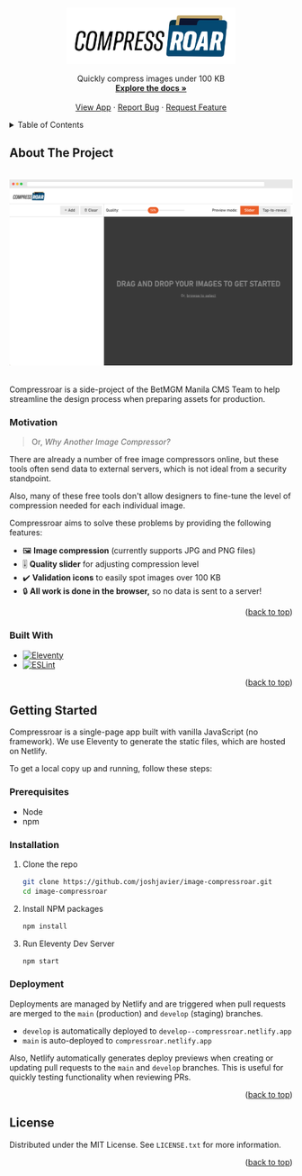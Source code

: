 <!-- Improved compatibility of back to top link: See: https://github.com/othneildrew/Best-README-Template/pull/73 -->
<a id="readme-top"></a>



<!-- PROJECT LOGO -->
<br />
<div align="center">
  <a href="https://github.com/joshjavier/image-compressroar">
    <img src="public/logo.svg" alt="Logo" width="300">
  </a>

  <h3
    align="center"
    style="border: 0; clip: rect(0 0 0 0); clip-path: inset(50%); height: 1px; margin: -1px; overflow: hidden; padding: 0; position: absolute; white-space: nowrap; width: 1px;"
  >
    Compressroar
  </h3>

  <p align="center">
    Quickly compress images under 100 KB
    <br />
    <a href="https://github.com/joshjavier/image-compressroar"><strong>Explore the docs »</strong></a>
    <br />
    <br />
    <a href="https://compressroar.netlify.app/">View App</a>
    ·
    <a href="https://github.com/joshjavier/image-compressroar/issues/new?labels=bug&template=bug-report-%F0%9F%90%9E.md">Report Bug</a>
    ·
    <a href="https://github.com/joshjavier/image-compressroar/issues/new?labels=enhancement&template=feature-request-%F0%9F%9A%80.md">Request Feature</a>
  </p>
</div>



<!-- TABLE OF CONTENTS -->
<details>
  <summary>Table of Contents</summary>
  <ol>
    <li>
      <a href="#about-the-project">About The Project</a>
      <ul>
        <li><a href="#motivation">Motivation</a></li>
        <li><a href="#built-with">Built With</a></li>
      </ul>
    </li>
    <li>
      <a href="#getting-started">Getting Started</a>
      <ul>
        <li><a href="#prerequisites">Prerequisites</a></li>
        <li><a href="#installation">Installation</a></li>
        <li><a href="#deployment">Deployment</a></li>
      </ul>
    </li>
    <!-- <li><a href="#usage">Usage</a></li> -->
    <!-- <li><a href="#roadmap">Roadmap</a></li> -->
    <!-- <li><a href="#contributing">Contributing</a></li> -->
    <li><a href="#license">License</a></li>
    <!-- <li><a href="#contact">Contact</a></li> -->
    <!-- <li><a href="#acknowledgments">Acknowledgments</a></li> -->
  </ol>
</details>



<!-- ABOUT THE PROJECT -->
## About The Project

<br>
<a href="https://compressroar.netlify.app/" style="display: block; max-width: 800px; margin-inline: auto;">
  <img src="docs/screenshot.png" alt="Compressroar screenshot">
</a>
<br>

Compressroar is a side-project of the BetMGM Manila CMS Team to help streamline the design process when preparing assets for production.

### Motivation

> Or, *Why Another Image Compressor?*

There are already a number of free image compressors online, but these tools often send data to external servers, which is not ideal from a security standpoint.

Also, many of these free tools don't allow designers to fine-tune the level of compression needed for each individual image.

Compressroar aims to solve these problems by providing the following features:

- 🖼️ **Image compression** (currently supports JPG and PNG files)
- 🎚️ **Quality slider** for adjusting compression level
- ✔️ **Validation icons** to easily spot images over 100 KB
- 🔒 **All work is done in the browser,** so no data is sent to a server!

<p align="right">(<a href="#readme-top">back to top</a>)</p>



### Built With

* [![Eleventy][Eleventy.dev]][Eleventy-url]
* [![ESLint][ESLint.org]][ESLint-url]

<p align="right">(<a href="#readme-top">back to top</a>)</p>



<!-- GETTING STARTED -->
## Getting Started

Compressroar is a single-page app built with vanilla JavaScript (no framework). We use Eleventy to generate the static files, which are hosted on Netlify.

To get a local copy up and running, follow these steps:

### Prerequisites

- Node
- npm

### Installation

1. Clone the repo
   ```sh
   git clone https://github.com/joshjavier/image-compressroar.git
   cd image-compressroar
   ```
2. Install NPM packages
   ```sh
   npm install
   ```
3. Run Eleventy Dev Server
   ```sh
   npm start
   ```

### Deployment

Deployments are managed by Netlify and are triggered when pull requests are merged to the `main` (production) and `develop` (staging) branches.

- `develop` is automatically deployed to `develop--compressroar.netlify.app`
- `main` is auto-deployed to `compressroar.netlify.app`

Also, Netlify automatically generates deploy previews when creating or updating pull requests to the `main` and `develop` branches. This is useful for quickly testing functionality when reviewing PRs.

<p align="right">(<a href="#readme-top">back to top</a>)</p>



<!-- USAGE EXAMPLES -->
<!-- ## Usage

Use this space to show useful examples of how a project can be used. Additional screenshots, code examples and demos work well in this space. You may also link to more resources.

_For more examples, please refer to the [Documentation](https://example.com)_

<p align="right">(<a href="#readme-top">back to top</a>)</p> -->



<!-- ROADMAP -->
<!-- ## Roadmap

- [ ] Compute the optimal quality for each image
- [ ] Skip compressing images that are already under 100 KB
- [ ] Dark mode

See the [open issues](https://github.com/joshjavier/image-compressroar/issues) for a full list of proposed features (and known issues).

<p align="right">(<a href="#readme-top">back to top</a>)</p> -->



<!-- CONTRIBUTING -->
<!-- ## Contributing

Contributions are what make the open source community such an amazing place to learn, inspire, and create. Any contributions you make are **greatly appreciated**.

If you have a suggestion that would make this better, please fork the repo and create a pull request. You can also simply open an issue with the tag "enhancement".
Don't forget to give the project a star! Thanks again!

1. Fork the Project
2. Create your Feature Branch (`git checkout -b feature/AmazingFeature`)
3. Commit your Changes (`git commit -m 'Add some AmazingFeature'`)
4. Push to the Branch (`git push origin feature/AmazingFeature`)
5. Open a Pull Request

<p align="right">(<a href="#readme-top">back to top</a>)</p>

### Top contributors:

<a href="https://github.com/joshjavier/image-compressroar/graphs/contributors">
  <img src="https://contrib.rocks/image?repo=joshjavier/image-compressroar" alt="contrib.rocks image" />
</a> -->



<!-- LICENSE -->
## License

Distributed under the MIT License. See `LICENSE.txt` for more information.

<p align="right">(<a href="#readme-top">back to top</a>)</p>



<!-- CONTACT -->
<!-- ## Contact

Your Name - [@twitter_handle](https://twitter.com/twitter_handle) - email@email_client.com

Project Link: [https://github.com/joshjavier/image-compressroar](https://github.com/joshjavier/image-compressroar)

<p align="right">(<a href="#readme-top">back to top</a>)</p> -->



<!-- ACKNOWLEDGMENTS -->
<!-- ## Acknowledgments

* []()
* []()
* []()

<p align="right">(<a href="#readme-top">back to top</a>)</p> -->



<!-- MARKDOWN LINKS & IMAGES -->
<!-- https://www.markdownguide.org/basic-syntax/#reference-style-links -->
[contributors-shield]: https://img.shields.io/github/contributors/github_username/repo_name.svg?style=for-the-badge
[contributors-url]: https://github.com/github_username/repo_name/graphs/contributors
[forks-shield]: https://img.shields.io/github/forks/github_username/repo_name.svg?style=for-the-badge
[forks-url]: https://github.com/github_username/repo_name/network/members
[stars-shield]: https://img.shields.io/github/stars/github_username/repo_name.svg?style=for-the-badge
[stars-url]: https://github.com/github_username/repo_name/stargazers
[issues-shield]: https://img.shields.io/github/issues/github_username/repo_name.svg?style=for-the-badge
[issues-url]: https://github.com/github_username/repo_name/issues
[license-shield]: https://img.shields.io/github/license/github_username/repo_name.svg?style=for-the-badge
[license-url]: https://github.com/github_username/repo_name/blob/master/LICENSE.txt
[linkedin-shield]: https://img.shields.io/badge/-LinkedIn-black.svg?style=for-the-badge&logo=linkedin&colorB=555
[linkedin-url]: https://linkedin.com/in/linkedin_username
[Eleventy.dev]: https://img.shields.io/badge/Eleventy-222?style=for-the-badge&logo=eleventy
[Eleventy-url]: https://www.11ty.dev/
[ESLint.org]: https://img.shields.io/badge/ESLint-4b32c3?style=for-the-badge&logo=eslint
[ESLint-url]: https://eslint.org/
